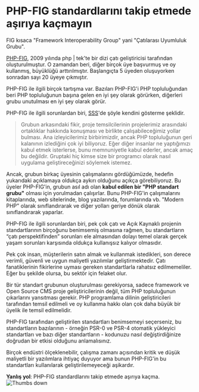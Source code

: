 # PHP-FIG standardlarını takip etmede aşırıya kaçmayın #

FIG kısaca "Framework Interoperability Group" yani "Çatılarası Uyumluluk Grubu".

[PHP-FIG](http://www.php-fig.org/), 2009 yılında php | tek'te bir dizi çatı geliştiricisi tarafından oluşturulmuştur. O zamandan beri, diğer birçok üye başvurmuş ve oy kullanmış, büyüklüğü arttırılmıştır. Başlangıçta 5 üyeden oluşuyorken sonradan sayı 20 üyeye çıkmıştır.

PHP-FIG ile ilgili birçok tartışma var. Bazıları PHP-FIG'i PHP topluluğundan beri PHP topluluğunun başına gelen en iyi şey olarak görürken, diğerleri grubu unutulması en iyi şey olarak görür.

PHP-FIG ile ilgili sorunlardan biri, [SSS](http://www.php-fig.org/faqs/)'de şöyle kendini gösterme şeklidir.

> Grubun arkasındaki fikir, proje temsilcilerinin projelerimiz arasındaki ortaklıklar hakkında konuşması ve birlikte çalışabileceğimiz yollar bulması. Ana izleyicilerimiz birbirimizdir, ancak PHP topluluğunun geri kalanının izlediğini çok iyi biliyoruz. Eğer diğer insanlar ne yaptığımızı kabul etmek isterlerse, bunu memnuniyetle kabul ederler, ancak amaç bu değildir. Gruptaki hiç kimse size bir programcı olarak nasıl uygulama geliştireceğinizi söylemek istemez.

Ancak, grubun birkaç üyesinin çalışmalarını gördüğümüzde, hedefin yukarıdaki açıklamaya oldukça aykırı olduğunu açıkça görebiliyoruz. Bu üyeler PHP-FIG'in, grubun asıl adı olan **kabul edilen bir "PHP standart grubu"** olması için yorulmadan çalışırlar. Bunu PHP-FIG'in çalışmalarını kitaplarında, web sitelerinde, blog yazılarında, forumlarında vb. "Modern PHP" olarak sınıflandırarak ve diğer yolları geriye dönük olarak sınıflandırarak yaparlar.

PHP-FIG ile ilgili sorunlardan biri, pek çok çatı ve Açık Kaynaklı projenin standartlarının birçoğunu benimsemiş olmasına rağmen, bu standartların “çatı perspektifinden” sorunları ele almasından dolayı temel olarak gerçek yaşam sorunları karşısında  oldukça kullanışsız kalıyor olmasıdır.

Pek çok insan, müşterilerin satın almak ve kullanmak istedikleri, son derece verimli, güvenli ve uygun maliyetli yazılımlar geliştirmektedir. Çatı fanatiklerinin fikirlerine uyması gereken standartlarla rahatsız edilmemeliler. Eğer bu şekilde olursa, bu sektör için felaket olur.

Bir tür standart grubunun oluşturulması gerekiyorsa, sadece framework ve Open Source CMS proje geliştiricilerinin değil, tüm PHP topluluğunun çıkarlarını yansıtması gerekir. PHP programlama dilinin geliştiricileri tarafından temsil edilmeli ve oy kullanma hakkı olan çok daha büyük bir üyelik ile temsil edilmelidir.

PHP-FIG tarafından geliştirilen standartları benimsemeyi seçerseniz, bu standartların bazılarının - örneğin PSR-0 ve PSR-4 otomatik yükleyici standartları ve bazı diğer standartların - kodunuzu nasıl değiştirdiğinize doğrudan bir etkisi olduğunu anlamalısınız.

Birçok endüstri ölçeklenebilir, çalışma zamanı açısından kritik ve düşük maliyetli bir yazılımlara ihtiyaç duyuyor ama bunun PHP-FIG'in bu standartları kullanılarak geliştirilemeyeceği aşikardır.

**Yanlış yol**: PHP-FIG standardlarını takip etmede aşırıya kaçma. ![Thumbs down](/img/thumbs-down.png)
